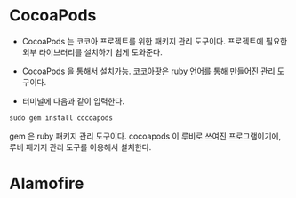 # CocoaPods

- CocoaPods 는 코코아 프로젝트를 위한 패키지 관리 도구이다. 프로젝트에 필요한 외부 라이브러리를 설치하기 쉽게 도와준다.
- CocoaPods 을 통해서 설치가능. 코코아팟은 ruby 언어를 통해 만들어진 관리 도구이다.

- 터미널에 다음과 같이 입력한다.
```swift
sudo gem install cocoapods
```
gem 은 ruby 패키지 관리 도구이다. cocoapods 이 루비로 쓰여진 프로그램이기에, 루비 패키지 관리 도구를 이용해서 설치한다.

# Alamofire
